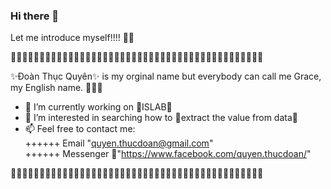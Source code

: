 ### Hi there 👋

Let me introduce myself!!!! 💁‍♀

🌷🌷🌷🌷🌷🌷🌷🌷🌷🌷🌷🌷🌷🌷🌷🌷🌷🌷🌷🌷🌷🌷🌷🌷🌷🌷🌷🌷🌷🌷🌷🌷🌷🌷🌷🌷🌷🌷🌷🌷🌷🌷🌷🌷

✨Đoàn Thục Quyên✨ is my orginal name but everybody can call me Grace, my English name. 🤞🤞🤞 
                                                                                                       
- 🔭 I’m currently working on 🍄ISLAB🍄                                                                                
- 🌱 I’m interested in searching how to 🥑extract the value from data🥑                                                      
- 📫 Feel free to contact me:                                                                                                                                         
++++++ Email "quyen.thucdoan@gmail.com"                                                                                
++++++ Messenger 🍔"https://www.facebook.com/quyen.thucdoan/"  
      
🌷🌷🌷🌷🌷🌷🌷🌷🌷🌷🌷🌷🌷🌷🌷🌷🌷🌷🌷🌷🌷🌷🌷🌷🌷🌷🌷🌷🌷🌷🌷🌷🌷🌷🌷🌷🌷🌷🌷🌷🌷🌷🌷🌷
